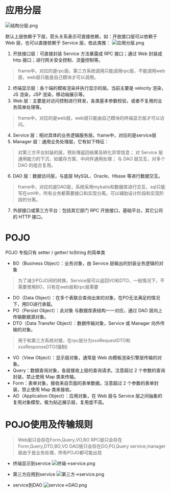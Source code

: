 # 应用分层
![结构分层.png](https://upload-images.jianshu.io/upload_images/4092000-43b1c8ab2362393a.png?imageMogr2/auto-orient/strip%7CimageView2/2/w/1240)

默认上层依赖于下层，箭头关系表示可直接依赖，如：开放接口层可以依赖于Web 层，也可以直接依赖于 Service 层，依此类推：
![应用分层.png](https://upload-images.jianshu.io/upload_images/4092000-79a0a3a5fcf1793c.png?imageMogr2/auto-orient/strip%7CimageView2/2/w/1240)

1. 开放接口层：可直接封装 Service 方法暴露成 RPC 接口；通过 Web 封装成 http 接口；进行网关安全控制、流量控制等。

> frame中，对应的是rpc层。第三方系统调用只能调用rpc层，不能调用web层，web层只能是自己模块才可以调用。

2. 终端显示层：各个端的模板渲染并执行显示的层。当前主要是 velocity 渲染，JS 渲染，JSP 渲染，移动端展示等。
3. Web 层：主要是对访问控制进行转发，各类基本参数校验，或者不复用的业务简单处理等。

>  frame中，对应的是web层，web层只能由自己模块的终端显示层才可以访问。

4. Service 层：相对具体的业务逻辑服务层。frame中，对应的是service层
5. Manager 层：通用业务处理层，它有如下特征：

> 对第三方平台封装的层，预处理返回结果及转化异常信息；
对 Service 层通用能力的下沉，如缓存方案、中间件通用处理；
与 DAO 层交互，对多个 DAO 的组合复用。

6. DAO 层：数据访问层，与底层 MySQL、Oracle、Hbase 等进行数据交互。

>  frame中，对应的是DAO层，系统采用mybatis和数据库进行交互，sql只能写在xml中，所有业务都需要接口和实现分离。可以辅助设计阶段和实现阶段的分离。

7. 外部接口或第三方平台：包括其它部门 RPC 开放接口，基础平台，其它公司的 HTTP 接口。

# POJO
POJO 专指只有 setter / getter/ toString 的简单类
- BO（Business Object）：业务对象，由 Service 层输出的封装业务逻辑的对象
> 为了减少POJO间的转换，Service层可以返回VO和DTO，一般情况下，不需要使用BO，只有在web层和rpc层需要

- DO（Data Object）：在多个表联合查询出来的对象，在PO无法满足的情况下，用DO进行承载。
- PO（Persist Object）：此对象 与数据库表结构一一对应，通过 DAO 层向上传输数据源对象。
- DTO（Data Transfer Object）：数据传输对象，Service 或 Manager 向外传输的对象。

> 用于和第三方系统对接，在rpc层分为xxxRequestDTO和xxxResponseDTO(强制)

- VO（View Object）：显示层对象，通常是 Web 向模板渲染引擎层传输的对象。
- Query：数据查询对象，各层接收上层的查询请求。注意超过 2 个参数的查询封装，禁止使用 Map 类来传输。
- Form：表单对象，接收来自页面的表单数据。注意超过 2 个参数的表单封装，禁止使用 Map 类来接收。
- AO（Application Object）：应用对象，在 Web 层与 Service 层之间抽象的复用对象模型，极为贴近展示层，复用度不高。

# POJO使用及传输规则
> Web层只会存在Form,Query,VO,BO
   RPC层只会存在Form,Query,DTO,BO,VO
   DAO层只会存在DO,PO,Query
  service,manager层由于是业务处理，所有POJO都可能出现

- 终端显示到service
 ![终端->service.png](https://upload-images.jianshu.io/upload_images/4092000-6cdb21ce20227daf.png?imageMogr2/auto-orient/strip%7CimageView2/2/w/1240)

 - 第三方应用到service
![第三方->service.png](https://upload-images.jianshu.io/upload_images/4092000-e69346ba78fac3dd.png?imageMogr2/auto-orient/strip%7CimageView2/2/w/1240)

 - service到DAO
![service->DAO.png](https://upload-images.jianshu.io/upload_images/4092000-8cc0943f8fe97ab3.png?imageMogr2/auto-orient/strip%7CimageView2/2/w/1240)

